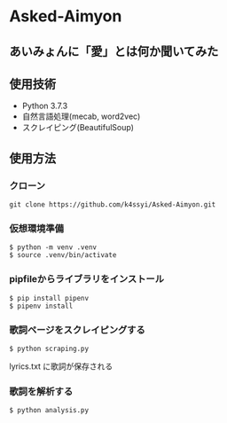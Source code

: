 # Asked-Aimyon

##  あいみょんに「愛」とは何か聞いてみた


## 使用技術

* Python 3.7.3 
* 自然言語処理(mecab, word2vec)
* スクレイピング(BeautifulSoup)



## 使用方法

### クローン

```
git clone https://github.com/k4ssyi/Asked-Aimyon.git
```

### 仮想環境準備
```
$ python -m venv .venv
$ source .venv/bin/activate
```

### pipfileからライブラリをインストール

```
$ pip install pipenv
$ pipenv install 
```

### 歌詞ページをスクレイピングする
```
$ python scraping.py
```

lyrics.txt に歌詞が保存される

### 歌詞を解析する
```
$ python analysis.py
```
